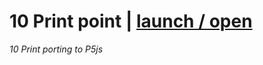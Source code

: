 
# 10 Print point | [launch / open](http://dsii-2016-unirsm.github.io/p5/10print/michele)
_10 Print porting to P5js_  
